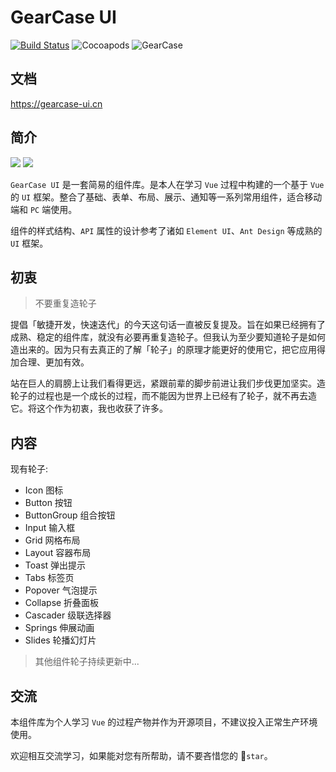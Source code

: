 # GearCase UI
[![Build Status](https://www.travis-ci.org/evenyao/GearCase.svg?branch=master)](https://www.travis-ci.org/evenyao/GearCase)
![Cocoapods](https://img.shields.io/cocoapods/l/AFNetworking.svg)
![GearCase](https://img.shields.io/badge/gearcase-0.2.8-orange.svg)

## 文档
https://gearcase-ui.cn

## 简介
![](https://img-1257191344.cos.ap-chengdu.myqcloud.com/gear.png)
![](https://img-1257191344.cos.ap-chengdu.myqcloud.com/case.png)

`GearCase UI` 是一套简易的组件库。是本人在学习 `Vue` 过程中构建的一个基于 `Vue` 的 `UI` 框架。整合了基础、表单、布局、展示、通知等一系列常用组件，适合移动端和 `PC` 端使用。

组件的样式结构、`API` 属性的设计参考了诸如 `Element UI`、`Ant Design` 等成熟的 `UI` 框架。

## 初衷
> 不要重复造轮子

提倡「敏捷开发，快速迭代」的今天这句话一直被反复提及。旨在如果已经拥有了成熟、稳定的组件库，就没有必要再重复造轮子。但我认为至少要知道轮子是如何造出来的。因为只有去真正的了解「轮子」的原理才能更好的使用它，把它应用得加合理、更加有效。

站在巨人的肩膀上让我们看得更远，紧跟前辈的脚步前进让我们步伐更加坚实。造轮子的过程也是一个成长的过程，而不能因为世界上已经有了轮子，就不再去造它。将这个作为初衷，我也收获了许多。


## 内容
现有轮子:
- Icon 图标
- Button 按钮
- ButtonGroup 组合按钮
- Input 输入框
- Grid 网格布局
- Layout 容器布局
- Toast 弹出提示
- Tabs 标签页
- Popover 气泡提示
- Collapse 折叠面板
- Cascader 级联选择器
- Springs 伸展动画
- Slides 轮播幻灯片

> 其他组件轮子持续更新中... 
  

## 交流

本组件库为个人学习 `Vue` 的过程产物并作为开源项目，不建议投入正常生产环境使用。

欢迎相互交流学习，如果能对您有所帮助，请不要吝惜您的 🌟`star`。
